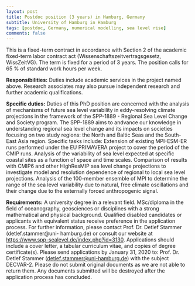 ```yaml
---
layout: post
title: Postdoc position (3 years) in Hamburg, Germany
subtitle: University of Hamburg in Hamburg
tags: [postdoc, Germany, numerical modelling, sea level rise]
comments: false
---
```


This is a fixed-term contract in accordance with Section 2 of the academic fixed-term labor contract act (Wissenschaftszeitvertragsgesetz, WissZeitVG). The term is fixed for a period of 3 years. The position calls for 65 % of standard work hours per week.

**Responsibilities:**
Duties include academic services in the project named above. Research associates may also pursue independent research and further academic qualifications.

**Specific duties:**
Duties of this PhD position are concerned with the analysis of mechanisms of future sea level variability in eddy-resolving climate projections in the framework of the SPP-1889 - Regional Sea Level Change and Society program. The SPP-1889 aims to andvance our knowledge in understanding regional sea level change and its impacts on societies focusing on two study regions: the North and Baltic Seas and the South-East Asia region.
Specific tasks include: Extension of existing MPI-ESM-ER runs performed under the EU PRIMAVERA project to cover the period of the CMIP runs. Analysis of the variability of sea level expected at specific coastal sites as a function of space and time scales. Comparison of results with CMIP6 and other HighResMIP sea level change projections to investigate model and resolution dependence of regional to local sea level projections. Analysis of the 100-member ensemble of MPI to determine the range of the sea level variability due to natural, free climate oscillations and their change due to the externally forced anthropogenic signal.

**Requirements:**
A university degree in a relevant field. MSc/diploma in the field of oceanography, geosciences or disciplines with a strong mathematical and physical background.
Qualified disabled candidates or applicants with equivalent status receive preference in the application process.
For further information, please contact Prof. Dr. Detlef Stammer (detlef.stammer@uni- hamburg.de) or consult our website at https://www.spp-sealevel.de/index.php?id=3130.
Applications should include a cover letter, a tabular curriculum vitae, and copies of degree certificate(s). Please send applications by January 31, 2020 to: Prof. Dr. Detlef Stammer (detlef.stammer@uni-hamburg.de) with the subject DECVAR-2.
Please do not submit original documents as we are not able to return them. Any documents submitted will be destroyed after the application process has concluded.
